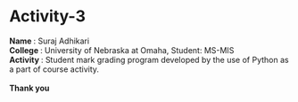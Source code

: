 # Activity-3
<strong> Name </strong>: Suraj Adhikari <br/>
<strong> College </strong>: University of Nebraska at Omaha, Student: MS-MIS <br/>
<strong>Activity </strong>: Student mark grading program developed by the use of Python as a part of course activity. <br/>
<br/>
<strong> Thank you
